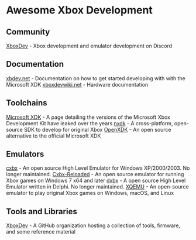 # Awesome Xbox Development

## Community

[XboxDev](https://discord.gg/WxJPPyz) - Xbox development and emulator development on Discord

## Documentation

[xbdev.net](http://www.xbdev.net/tuts/tuts.php) - Documentation on how to get started developing with with the Microsoft XDK
[xboxdevwiki.net](https://xboxdevwiki.net/Main_Page) - Hardware documentation

## Toolchains

[Microsoft XDK](https://www.retroreversing.com/xbox-sdk-xdk) - A page detailing the versions of the Microsoft Xbox Development Kit have leaked over the years
[nxdk](https://github.com/XboxDev/nxdk) - A cross-platform, open-source SDK to develop for original Xbox
[OpenXDK](https://sourceforge.net/projects/openxdk/) - An open source alternative to the official Microsoft XDK

## Emulators

[cxbx](http://www.caustik.com/cxbx/) - An open source High Level Emulator for Windows XP/2000/2003. No longer maintained.
[Cxbx-Reloaded](https://github.com/Cxbx-Reloaded/Cxbx-Reloaded) - An open source emulator for running Xbox games on Windows 7 x64 and later
[dxbx](https://sourceforge.net/projects/dxbx/) - A open source High Level Emulator written in Delphi. No longer maintained.
[XQEMU](https://xqemu.com) - An open-source emulator to play original Xbox games on Windows, macOS, and Linux

## Tools and Libraries

[XboxDev](https://github.com/XboxDev) -  A GitHub organization hosting a collection of tools, firmware, and some reference material
